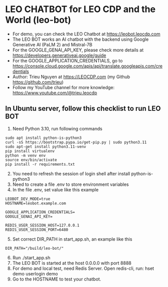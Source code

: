 # LEO CHATBOT for LEO CDP and the World (leo-bot)

- For demo, you can check the LEO Chatbot at https://leobot.leocdp.com
- The LEO BOT works an AI chatbot with the backend using Google Generative AI (PaLM 2) and Mistral-7B
- For the GOOGLE_GENAI_API_KEY, please check more details at https://developers.generativeai.google/guide 
- For the GOOGLE_APPLICATION_CREDENTIALS, go to https://console.cloud.google.com/apis/api/translate.googleapis.com/credentials
- Author: Trieu Nguyen at https://LEOCDP.com (my Github https://github.com/trieu)
- Follow my YouTube channel for more knowledge: https://www.youtube.com/@trieu.leocdp

## In Ubuntu server, follow this checklist to run LEO BOT

1. Need Python 3.10, run following commands
```
sudo apt install python-is-python3
curl -sS https://bootstrap.pypa.io/get-pip.py | sudo python3.11
sudo apt-get install python3.11-venv
pip install virtualenv
python -m venv env
source env/bin/activate
pip install -r requirements.txt
```
2. You need to refresh the session of login shell after install python-is-python3
3. Need to create a file .env to store environment variables
4. In the file .env, set value like this example
```
LEOBOT_DEV_MODE=true
HOSTNAME=leobot.example.com

GOOGLE_APPLICATION_CREDENTIALS=
GOOGLE_GENAI_API_KEY=

REDIS_USER_SESSION_HOST=127.0.0.1
REDIS_USER_SESSION_PORT=6480
```
5. Set correct DIR_PATH in start_app.sh, an example like this
```
DIR_PATH="/build/leo-bot/"
```
6. Run ./start_app.sh
7. The LEO BOT is started at the host 0.0.0.0 with port 8888
8. For demo and local test, need Redis Server. Open redis-cli, run: hset demo userlogin demo
9. Go to the HOSTNAME to test your chatbot. 